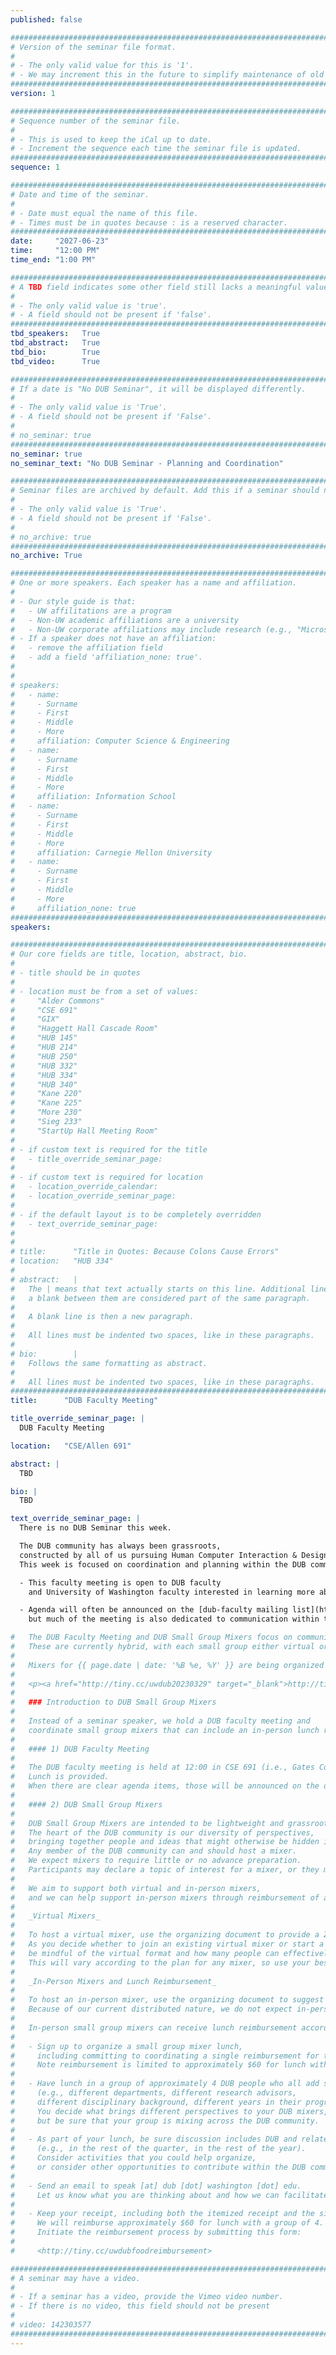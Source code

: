 ```yaml
---
published: false

################################################################################
# Version of the seminar file format.
#
# - The only valid value for this is '1'.
# - We may increment this in the future to simplify maintenance of old seminars.
################################################################################
version: 1

################################################################################
# Sequence number of the seminar file.
#
# - This is used to keep the iCal up to date.
# - Increment the sequence each time the seminar file is updated.
################################################################################
sequence: 1

################################################################################
# Date and time of the seminar.
#
# - Date must equal the name of this file.
# - Times must be in quotes because : is a reserved character.
################################################################################
date:     "2027-06-23"
time:     "12:00 PM"
time_end: "1:00 PM"

################################################################################
# A TBD field indicates some other field still lacks a meaningful value.
#
# - The only valid value is 'true'.
# - A field should not be present if 'false'.
################################################################################
tbd_speakers:   True
tbd_abstract:   True
tbd_bio:        True
tbd_video:      True

################################################################################
# If a date is "No DUB Seminar", it will be displayed differently.
#
# - The only valid value is 'True'.
# - A field should not be present if 'False'.
#
# no_seminar: true
################################################################################
no_seminar: true
no_seminar_text: "No DUB Seminar - Planning and Coordination"

################################################################################
# Seminar files are archived by default. Add this if a seminar should not be.
#
# - The only valid value is 'True'.
# - A field should not be present if 'False'.
#
# no_archive: true
################################################################################
no_archive: True

################################################################################
# One or more speakers. Each speaker has a name and affiliation.
#
# - Our style guide is that:
#   - UW affilitations are a program
#   - Non-UW academic affiliations are a university
#   - Non-UW corporate affiliations may include research (e.g., "Microsoft Research")
# - If a speaker does not have an affiliation:
#   - remove the affiliation field
#   - add a field 'affiliation_none: true'.
#
#
# speakers:
#   - name: 
#     - Surname
#     - First
#     - Middle
#     - More
#     affiliation: Computer Science & Engineering 
#   - name: 
#     - Surname
#     - First
#     - Middle
#     - More
#     affiliation: Information School 
#   - name: 
#     - Surname
#     - First
#     - Middle
#     - More
#     affiliation: Carnegie Mellon University 
#   - name:
#     - Surname
#     - First
#     - Middle
#     - More
#     affiliation_none: true
################################################################################
speakers:

################################################################################
# Our core fields are title, location, abstract, bio.
#
# - title should be in quotes
#
# - location must be from a set of values:
#     "Alder Commons"
#     "CSE 691"
#     "GIX"
#     "Haggett Hall Cascade Room"
#     "HUB 145"
#     "HUB 214"
#     "HUB 250"
#     "HUB 332"
#     "HUB 334"
#     "HUB 340"
#     "Kane 220"
#     "Kane 225"
#     "More 230"
#     "Sieg 233"
#     "StartUp Hall Meeting Room"
#
# - if custom text is required for the title
#   - title_override_seminar_page:
#
# - if custom text is required for location
#   - location_override_calendar:
#   - location_override_seminar_page:
#
# - if the default layout is to be completely overridden
#   - text_override_seminar_page:
#
#
# title:      "Title in Quotes: Because Colons Cause Errors"
# location:   "HUB 334"
#
# abstract:   |
#   The | means that text actually starts on this line. Additional lines without
#   a blank between them are considered part of the same paragraph.
#
#   A blank line is then a new paragraph.
#
#   All lines must be indented two spaces, like in these paragraphs.
#
# bio:        |
#   Follows the same formatting as abstract.
#
#   All lines must be indented two spaces, like in these paragraphs.
################################################################################
title:      "DUB Faculty Meeting"

title_override_seminar_page: |
  DUB Faculty Meeting

location:   "CSE/Allen 691"

abstract: |
  TBD

bio: |
  TBD

text_override_seminar_page: |
  There is no DUB Seminar this week.

  The DUB community has always been grassroots,
  constructed by all of us pursuing Human Computer Interaction & Design in and around the University of Washington.
  This week is focused on coordination and planning within the DUB community.

  - This faculty meeting is open to DUB faculty
    and University of Washington faculty interested in learning more about DUB.

  - Agenda will often be announced on the [dub-faculty mailing list](https://dub.washington.edu/mailman/listinfo/dub-faculty), 
    but much of the meeting is also dedicated to communication within the DUB community.

#   The DUB Faculty Meeting and DUB Small Group Mixers focus on communication and networking within the DUB community.
#   These are currently hybrid, with each small group either virtual or in-person. 
# 
#   Mixers for {{ page.date | date: '%B %e, %Y' }} are being organized in this document:
# 
#   <p><a href="http://tiny.cc/uwdub20230329" target="_blank">http://tiny.cc/uwdub20230329</a></p>
# 
#   ### Introduction to DUB Small Group Mixers
# 
#   Instead of a seminar speaker, we hold a DUB faculty meeting and 
#   coordinate small group mixers that can include an in-person lunch reimbursement.
# 
#   #### 1) DUB Faculty Meeting
# 
#   The DUB faculty meeting is held at 12:00 in CSE 691 (i.e., Gates Commons).
#   Lunch is provided.
#   When there are clear agenda items, those will be announced on the dub-faculty mailing list.
# 
#   #### 2) DUB Small Group Mixers
# 
#   DUB Small Group Mixers are intended to be lightweight and grassroot opportunities for staying connected.
#   The heart of the DUB community is our diversity of perspectives,
#   bringing together people and ideas that might otherwise be hidden in our units.
#   Any member of the DUB community can and should host a mixer.
#   We expect mixers to require little or no advance preparation.
#   Participants may declare a topic of interest for a mixer, or they may decide to just connect and socialize.
# 
#   We aim to support both virtual and in-person mixers, 
#   and we can help support in-person mixers through reimbursement of an associated lunch.
# 
#   _Virtual Mixers_
#   
#   To host a virtual mixer, use the organizing document to provide a Zoom link.
#   As you decide whether to join an existing virtual mixer or start a new virtual mixer,
#   be mindful of the virtual format and how many people can effectively participate in a given mixer.
#   This will vary according to the plan for any mixer, so use your best judgment.
# 
#   _In-Person Mixers and Lunch Reimbursement_
# 
#   To host an in-person mixer, use the organizing document to suggest a location and format.
#   Because of our current distributed nature, we do not expect in-person activities are necessarily at campus.
# 
#   In-person small group mixers can receive lunch reimbursement according to this process:
# 
#   - Sign up to organize a small group mixer lunch,
#     including committing to coordinating a single reimbursement for the small group.
#     Note reimbursement is limited to approximately $60 for lunch with a group of 4.
# 
#   - Have lunch in a group of approximately 4 DUB people who all add something different
#     (e.g., different departments, different research advisors,
#     different disciplinary background, different years in their program).
#     You decide what brings different perspectives to your DUB mixers,
#     but be sure that your group is mixing across the DUB community.
# 
#   - As part of your lunch, be sure discussion includes DUB and related activities
#     (e.g., in the rest of the quarter, in the rest of the year).
#     Consider activities that you could help organize,
#     or consider other opportunities to contribute within the DUB community.
# 
#   - Send an email to speak [at] dub [dot] washington [dot] edu.
#     Let us know what you are thinking about and how we can facilitate and publicize activities.
# 
#   - Keep your receipt, including both the itemized receipt and the signed receipt with any tip.
#     We will reimburse approximately $60 for lunch with a group of 4.
#     Initiate the reimbursement process by submitting this form:
# 
#     <http://tiny.cc/uwdubfoodreimbursement>

################################################################################
# A seminar may have a video.
#
# - If a seminar has a video, provide the Vimeo video number.
# - If there is no video, this field should not be present
#
# video: 142303577
################################################################################
---
```

